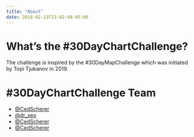 ```yaml
---
title: "About"
date: 2018-02-13T13:42:49-05:00
---
```


# What’s the #30DayChartChallenge?
The challenge is inspired by the #30DayMapChallenge which was initiated by Topi Tjukanov in 2019.
# #30DayChartChallenge Team

-  [@CedScherer](https://twitter.com/CedScherer)
-  [@dr_xeo](https://twitter.com/dr_xeo)
-  [@CedScherer](https://twitter.com/ShijiaWendy)
-  [@CedScherer](https://twitter.com/shinysci)

